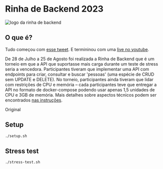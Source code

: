 # Rinha de Backend 2023

![logo da rinha de backend](/misc/default.jpg)

## O que é?
Tudo começou com [esse tweet](https://twitter.com/zanfranceschi/status/1685083383397765120). E termininou com uma [live no youtube](https://www.youtube.com/watch?v=VupOWCVQwR8).


De 28 de Julho a 25 de Agosto foi realizada a Rinha de Backend que é um torneio em que a API que suportasse mais carga durante um teste de stress seria a vencedora. Participantes tiveram que implementar uma API com endpoints para criar, consultar e buscar 'pessoas' (uma espécie de CRUD sem UPDATE e DELETE). No torneio, participantes ainda tiveram que lidar com restrições de CPU e memória – cada participantes teve que entregar a API no formato de docker-compose podendo usar apenas 1,5 unidades de CPU e 3GB de memória. Mais detalhes sobre aspectos técnicos podem ser encontrados [nas instruções](/INSTRUCOES.md).

Original

## Setup

```bash
./setup.sh
```

## Stress test

```bash
./stress-test.sh
```
